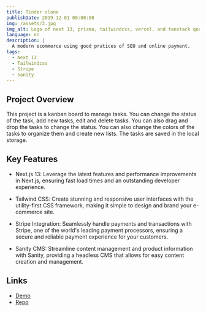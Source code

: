 ```yaml
---
title: Tinder clone
publishDate: 2019-12-01 00:00:00
img: /assets/2.jpg
img_alt: Logo of next 13, prisma, tailwindcss, vercel, and tanstack query
language: en
description: |
  A modern ecommerce using good pratices of SEO and online payment.
tags:
  - Next 13
  - Tailwindcss
  - Stripe
  - Sanity
---
```


## Project Overview

This project is a kanban board to manage tasks. You can change the status of the task, add new tasks, edit and delete tasks. You can also drag and drop the tasks to change the status. You can also change the colors of the tasks to organize them and create new lists. The tasks are saved in the local storage.

## Key Features

- Next.js 13: Leverage the latest features and performance improvements in Next.js, ensuring fast load times and an outstanding developer experience.

- Tailwind CSS: Create stunning and responsive user interfaces with the utility-first CSS framework, making it simple to design and brand your e-commerce site.

- Stripe Integration: Seamlessly handle payments and transactions with Stripe, one of the world's leading payment processors, ensuring a secure and reliable payment experience for your customers.

- Sanity CMS: Streamline content management and product information with Sanity, providing a headless CMS that allows for easy content creation and management.

## Links

- [Demo](https://kanban-dusky-five.vercel.app/)
- [Repo](https://github.com/juan-20/Kanban)
